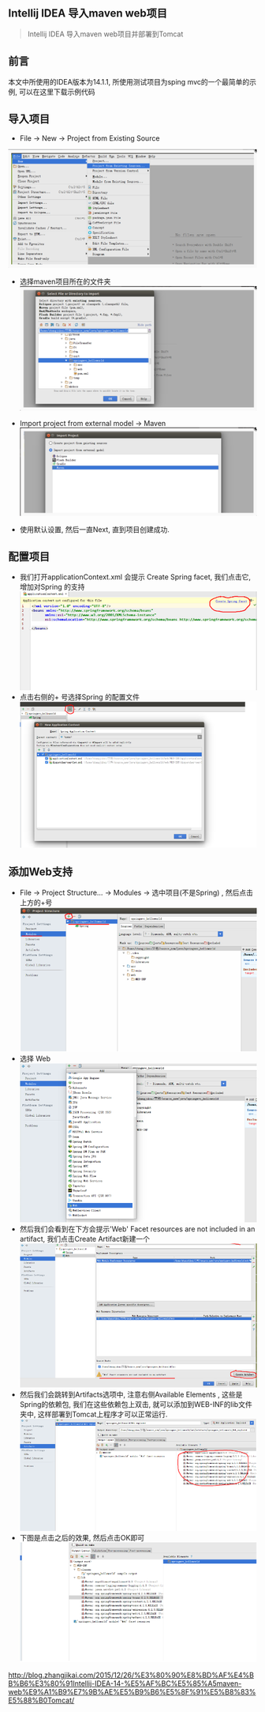 ## Intellij IDEA 导入maven web项目
> Intellij IDEA 导入maven web项目并部署到Tomcat
## 前言
本文中所使用的IDEA版本为14.1.1, 所使用测试项目为sping mvc的一个最简单的示例, 可以在这里下载示例代码
## 导入项目
* File -> New -> Project from Existing Source

![](images/maven_web1.png)

* 选择maven项目所在的文件夹
![](images/maven_web2.png)
* Import project from external model -> Maven
![](images/maven_web3.png)

* 使用默认设置, 然后一直Next, 直到项目创建成功.

## 配置项目

* 我们打开applicationContext.xml 会提示 Create Spring facet, 我们点击它, 增加对Spring 的支持
![](images/maven_web4.png)
* 点击右侧的+ 号选择Spring 的配置文件
![](images/maven_web5.png)
## 添加Web支持
* File -> Project Structure… -> Modules -> 选中项目(不是Spring) , 然后点击上方的+号
![](images/maven_web6.png)
* 选择 Web
![](images/maven_web7.png)
* 然后我们会看到在下方会提示'Web' Facet resources are not included in an artifact, 我们点击Create Artifact新建一个
![](images/maven_web8.png)
* 然后我们会跳转到Artifacts选项中, 注意右侧Available Elements , 这些是Spring的依赖包, 我们在这些依赖包上双击, 就可以添加到WEB-INF的lib文件夹中, 这样部署到Tomcat上程序才可以正常运行.
![](images/maven_web9.png)
* 下图是点击之后的效果, 然后点击OK即可
![](images/maven_web10.png)


http://blog.zhangjikai.com/2015/12/26/%E3%80%90%E8%BD%AF%E4%BB%B6%E3%80%91Intellij-IDEA-14-%E5%AF%BC%E5%85%A5maven-web%E9%A1%B9%E7%9B%AE%E5%B9%B6%E5%8F%91%E5%B8%83%E5%88%B0Tomcat/